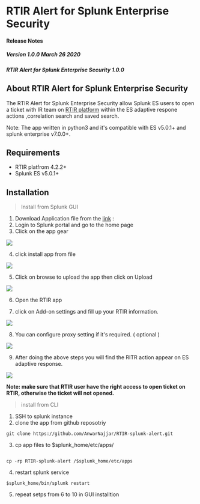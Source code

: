 
# RTIR Alert for Splunk Enterprise Security

#### Release Notes

##### Version 1.0.0 March 26 2020
##### RTIR Alert for Splunk Enterprise Security 1.0.0

## About RTIR Alert for Splunk Enterprise Security

The RTIR Alert for Splunk Enterprise Security allow Splunk ES users to open a ticket with IR team on [RTIR platform](https://bestpractical.com/rtir) within the ES adaptive respone actions ,correlation search and saved search. 

Note: The app written in python3 and it's compatible with ES v5.0.1+ and splunk enterprise v7.0.0+. 

## Requirements

- RTIR platfrom 4.2.2+
- Splunk ES v5.0.1+

## Installation

> Install from Splunk  GUI

1. Download Application file from the [link](https://google.com) : 
2. Login to Splunk portal and go to the home page 
3. Click on the app gear

![](https://user-images.githubusercontent.com/55454856/77635554-6ecf2e00-6f5b-11ea-9b2d-ca23fad3573c.png)

4. click install app from file

![](https://user-images.githubusercontent.com/55454856/77635755-b8b81400-6f5b-11ea-9ef2-806ff88cd61b.png)


5. Click on browse to upload the app then click on Upload

![](https://user-images.githubusercontent.com/55454856/77629283-f2841d00-6f51-11ea-990b-43de006fae78.png)

6. Open the RTIR app 

7. click on Add-on settings and fill up your RTIR information.

![](https://user-images.githubusercontent.com/55454856/77627770-0f1f5580-6f50-11ea-96ab-757caeae10b0.png)

8. You can configure proxy setting if it's required. ( optional )
 
![](https://user-images.githubusercontent.com/55454856/77627921-4e4da680-6f50-11ea-9e4a-0f56553f8995.png)



9. After doing the above steps you will find the RITR action appear on ES adaptive response. 

![](https://user-images.githubusercontent.com/55454856/77630722-31b36d80-6f54-11ea-93ea-ea4afac19209.png)


**Note: make sure that RTIR user have the right access to open ticket on RTIR, otherwise the ticket will not opened.**

> install from CLI 

1. SSH to splunk instance 
2. clone the app from github reposotriy 


```
git clone https://github.com/AnwarNajjar/RTIR-splunk-alert.git
```

3. cp app files to $splunk_home/etc/apps/
```

cp -rp RTIR-splunk-alert /$splunk_home/etc/apps 

```
4. restart splunk service 

```
$splunk_home/bin/splunk restart
```

5. repeat  setps from 6 to 10 in GUI installtion
